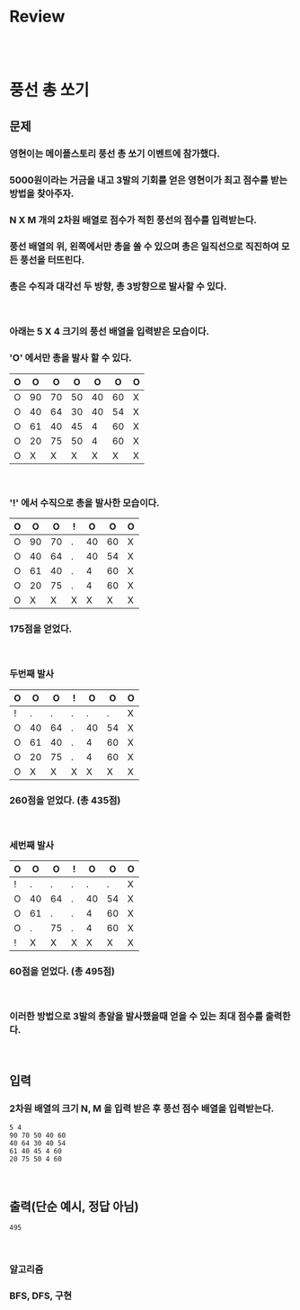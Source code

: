 # **Review**
<br><br>

# **풍선 총 쏘기**
## **문제**
### 영현이는 메이플스토리 풍선 총 쏘기 이벤트에 참가했다.
### 5000원이라는 거금을 내고 3발의 기회를 얻은 영현이가 최고 점수를 받는 방법을 찾아주자.
### N X M 개의 2차원 배열로 점수가 적힌 풍선의 점수를 입력받는다.
### 풍선 배열의 위, 왼쪽에서만 총을 쏠 수 있으며 총은 일직선으로 직진하여 모든 풍선을 터뜨린다.
### 총은 수직과 대각선 두 방향, 총 3방향으로 발사할 수 있다.
<br>

### 아래는 5 X 4 크기의 풍선 배열을 입력받은 모습이다.
### 'O' 에서만 총을 발사 할 수 있다.

|O|O|O|O|O|O|O|
|-|-|-|-|-|-|-|
|O|90|70|50|40|60|X|
|O|40|64|30|40|54|X|
|O|61|40|45|4|60|X|
|O|20|75|50|4|60|X|
|O|X|X|X|X|X|X|X|

<br>

### '!' 에서 수직으로 총을 발사한 모습이다.
|O|O|O|!|O|O|O|
|-|-|-|-|-|-|-|
|O|90|70|.|40|60|X|
|O|40|64|.|40|54|X|
|O|61|40|.|4|60|X|
|O|20|75|.|4|60|X|
|O|X|X|X|X|X|X|X|
### 175점을 얻었다.
<br>

### 두번째 발사
|O|O|O|!|O|O|O|
|-|-|-|-|-|-|-|
|!|.|.|.|.|.|X|
|O|40|64|.|40|54|X|
|O|61|40|.|4|60|X|
|O|20|75|.|4|60|X|
|O|X|X|X|X|X|X|X|
### 260점을 얻었다. (총 435점)
<br>

### 세번째 발사
|O|O|O|!|O|O|O|
|-|-|-|-|-|-|-|
|!|.|.|.|.|.|X|
|O|40|64|.|40|54|X|
|O|61|.|.|4|60|X|
|O|.|75|.|4|60|X|
|!|X|X|X|X|X|X|X|
### 60점을 얻었다. (총 495점)
<br>

### 이러한 방법으로 3발의 총알을 발사했을때 얻을 수 있는 최대 점수를 출력한다.
<br>

## **입력**
### 2차원 배열의 크기 N, M 을 입력 받은 후 풍선 점수 배열을 입력받는다.
```
5 4
90 70 50 40 60
40 64 30 40 54
61 40 45 4 60
20 75 50 4 60
```
<br>

## **출력(단순 예시, 정답 아님)**
```
495
```
<br>


### 알고리즘
### BFS, DFS, 구현
